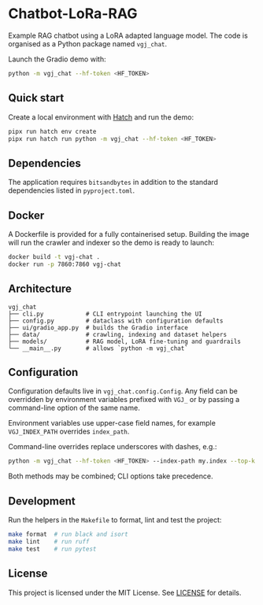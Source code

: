 # Chatbot-LoRa-RAG

Example RAG chatbot using a LoRA adapted language model.  The code is
organised as a Python package named `vgj_chat`.

Launch the Gradio demo with:

```bash
python -m vgj_chat --hf-token <HF_TOKEN>
```

## Quick start

Create a local environment with [Hatch](https://hatch.pypa.io/) and run the demo:

```bash
pipx run hatch env create
pipx run hatch run python -m vgj_chat --hf-token <HF_TOKEN>
```

## Dependencies

The application requires `bitsandbytes` in addition to the standard
dependencies listed in `pyproject.toml`.

## Docker

A Dockerfile is provided for a fully containerised setup. Building the image
will run the crawler and indexer so the demo is ready to launch:

```bash
docker build -t vgj-chat .
docker run -p 7860:7860 vgj-chat
```

## Architecture

```
vgj_chat
├── cli.py            # CLI entrypoint launching the UI
├── config.py         # dataclass with configuration defaults
├── ui/gradio_app.py  # builds the Gradio interface
├── data/             # crawling, indexing and dataset helpers
├── models/           # RAG model, LoRA fine-tuning and guardrails
└── __main__.py       # allows `python -m vgj_chat`
```

## Configuration

Configuration defaults live in `vgj_chat.config.Config`.  Any field can be
overridden by environment variables prefixed with `VGJ_` or by passing a
command-line option of the same name.

Environment variables use upper-case field names, for example
`VGJ_INDEX_PATH` overrides `index_path`.

Command-line overrides replace underscores with dashes, e.g.:

```bash
python -m vgj_chat --hf-token <HF_TOKEN> --index-path my.index --top-k 3
```

Both methods may be combined; CLI options take precedence.

## Development

Run the helpers in the `Makefile` to format, lint and test the project:

```bash
make format  # run black and isort
make lint    # run ruff
make test    # run pytest
```

## License

This project is licensed under the MIT License. See [LICENSE](LICENSE) for details.
